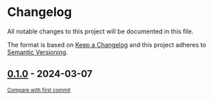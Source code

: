 # Changelog

All notable changes to this project will be documented in this file.

The format is based on [Keep a Changelog](http://keepachangelog.com/en/1.0.0/)
and this project adheres to [Semantic Versioning](http://semver.org/spec/v2.0.0.html).

<!-- insertion marker -->
## [0.1.0](https://github.com/PythonNest/PyNest/releases/tag/0.1.0) - 2024-03-07

<small>[Compare with first commit](https://github.com/PythonNest/PyNest/compare/1c24bcca455c0859ca36d758f1bd5c00e411c51c...0.1.0)</small>

